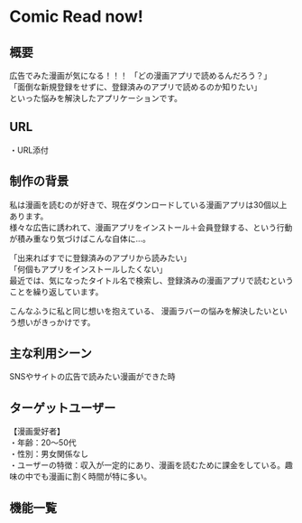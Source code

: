 # Comic Read now!


## 概要
広告でみた漫画が気になる！！！
「どの漫画アプリで読めるんだろう？」<br>
「面倒な新規登録をせずに、登録済みのアプリで読めるのか知りたい」<br>
といった悩みを解決したアプリケーションです。


## URL
・URL添付<br>


## 制作の背景
私は漫画を読むのが好きで、現在ダウンロードしている漫画アプリは30個以上あります。<br>
様々な広告に誘われて、漫画アプリをインストール＋会員登録する、という行動が積み重なり気づけばこんな自体に...。

「出来ればすでに登録済みのアプリから読みたい」<br>
「何個もアプリをインストールしたくない」<br>
最近では、気になったタイトル名で検索し、登録済みの漫画アプリで読むということを繰り返しています。

こんなふうに私と同じ想いを抱えている、
漫画ラバーの悩みを解決したいという想いがきっかけです。


## 主な利用シーン
SNSやサイトの広告で読みたい漫画ができた時


## ターゲットユーザー
【漫画愛好者】<br>
・年齢：20〜50代<br>
・性別：男女関係なし<br>
・ユーザーの特徴：収入が一定的にあり、漫画を読むために課金をしている。趣味の中でも漫画に割く時間が特に多い。

## 機能一覧

<!--# README-->

<!--This README would normally document whatever steps are necessary to get the-->
<!--application up and running.-->

<!--Things you may want to cover:-->

<!--* Ruby version-->

<!--* System dependencies-->

<!--* Configuration-->

<!--* Database creation-->

<!--* Database initialization-->

<!--* How to run the test suite-->

<!--* Services (job queues, cache servers, search engines, etc.)-->

<!--* Deployment instructions-->

<!--* ...-->
